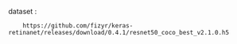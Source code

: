 dataset :

 		https://github.com/fizyr/keras-retinanet/releases/download/0.4.1/resnet50_coco_best_v2.1.0.h5
